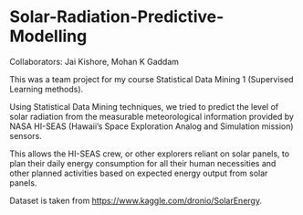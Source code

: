 # Solar-Radiation-Predictive-Modelling

Collaborators:
Jai Kishore,
Mohan K Gaddam

This was a team project for my course Statistical Data Mining 1 (Supervised Learning methods).

Using Statistical Data Mining techniques, we tried to predict the level of solar radiation from the measurable meteorological information provided by NASA HI-SEAS (Hawaii’s Space Exploration Analog and Simulation mission) sensors.

This allows the HI-SEAS crew, or other explorers reliant on solar panels, to plan their daily energy consumption for all their human necessities and other planned activities based on expected energy output from solar panels.

Dataset is taken from https://www.kaggle.com/dronio/SolarEnergy.

